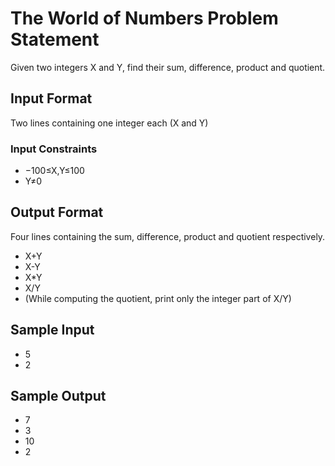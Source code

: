 # The World of Numbers Problem Statement

Given two integers X and Y, find their sum, difference, product and quotient.

## Input Format 

Two lines containing one integer each (X and Y)

### Input Constraints

* −100≤X,Y≤100 
* Y≠0

## Output Format 

Four lines containing the sum, difference, product and quotient respectively. 

* X+Y 
* X-Y 
* X*Y 
* X/Y 
* (While computing the quotient, print only the integer part of X/Y)

## Sample Input

  * 5   
  * 2

## Sample Output

  * 7
  * 3
  * 10
  * 2
